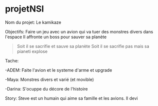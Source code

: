 # projetNSI

Nom du projet:
Le kamikaze


Objectifs:
Faire un jeu avec un avion qui va tuer des monstres divers dans l'espace
Il affronte un boss pour sauver sa planète
>Soit il se sacrifie et sauve sa planète 
>Soit il se sacrifie pas mais sa pianeti explose



Tache:

-ADEM: Faite l'avion et le systeme d'arme et upgrade

-Maya: Monstres divers et varié (et movible)

-Darina: S'ocuppe du décore de l'histoire 

Story:
Steve est un humain qui aime sa famille et les avions. Il devi
